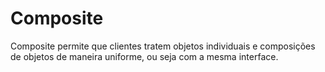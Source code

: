 # Composite

 Composite permite que clientes tratem objetos individuais e composições de objetos de maneira uniforme, ou seja com a mesma interface.
